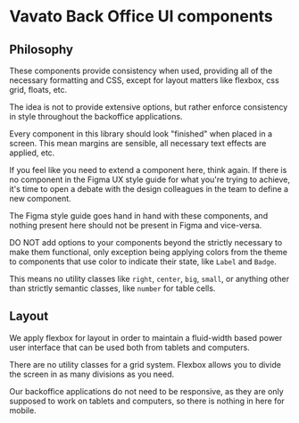 # Vavato Back Office UI components

## Philosophy

These components provide consistency when used, providing all of the necessary
formatting and CSS, except for layout matters like flexbox, css grid, floats,
etc.

The idea is not to provide extensive options, but rather enforce consistency in
style throughout the backoffice applications.

Every component in this library should look "finished" when placed in a screen.
This mean margins are sensible, all necessary text effects are applied, etc.

If you feel like you need to extend a component here, think again. If there
is no component in the Figma UX style guide for what you're trying to achieve,
it's time to open a debate with the design colleagues in the team to define
a new component.

The Figma style guide goes hand in hand with these components, and nothing
present here should not be present in Figma and vice-versa.

DO NOT add options to your components beyond the strictly necessary to make
them functional, only exception being applying colors from the theme to
components that use color to indicate their state, like `Label` and `Badge`.

This means no utility classes like `right`, `center`, `big`, `small`, or
anything other than strictly semantic classes, like `number` for table cells.

## Layout

We apply flexbox for layout in order to maintain a fluid-width based power
user interface that can be used both from tablets and computers.

There are no utility classes for a grid system. Flexbox allows you to divide
the screen in as many divisions as you need.

Our backoffice applications do not need to be responsive, as they are only
supposed to work on tablets and computers, so there is nothing in here
for mobile.
